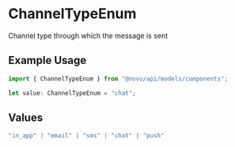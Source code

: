 # ChannelTypeEnum

Channel type through which the message is sent

## Example Usage

```typescript
import { ChannelTypeEnum } from "@novu/api/models/components";

let value: ChannelTypeEnum = "chat";
```

## Values

```typescript
"in_app" | "email" | "sms" | "chat" | "push"
```